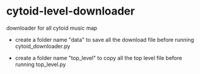 # cytoid-level-downloader
downloader for all cytoid music map

- create a folder name "data" to save all the download file before running cytoid_downloader.py

- create a folder name "top_level" to copy all the top level file before running top_level.py
